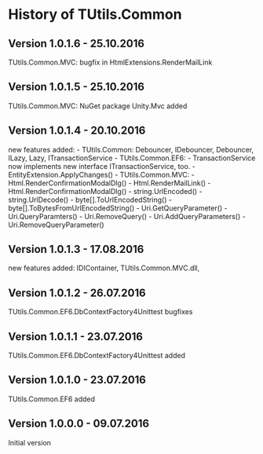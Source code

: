 # History of TUtils.Common

## Version 1.0.1.6 - 25.10.2016
TUtils.Common.MVC: bugfix in HtmlExtensions.RenderMailLink
## Version 1.0.1.5 - 25.10.2016
TUtils.Common.MVC: NuGet package Unity.Mvc added
## Version 1.0.1.4 - 20.10.2016
new features added: 
	- TUtils.Common: Debouncer, IDebouncer, Debouncer, ILazy, Lazy, ITransactionService
	- TUtils.Common.EF6: 
		- TransactionService now implements new interface ITransactionService, too.
		- EntityExtension.ApplyChanges()
	- TUtils.Common.MVC: 
		- Html.RenderConfirmationModalDlg()
		- Html.RenderMailLink()
		- Html.RenderConfirmationModalDlg()
		- string.UrlEncoded()
		- string.UrlDecode()
		- byte[].ToUrlEncodedString()
		- byte[].ToBytesFromUrlEncodedString()
		- Uri.GetQueryParameter()
		- Uri.QueryParamters()
		- Uri.RemoveQuery()
		- Uri.AddQueryParameters()
		- Uri.RemoveQueryParameter()
## Version 1.0.1.3 - 17.08.2016
new features added: IDIContainer, TUtils.Common.MVC.dll, 
## Version 1.0.1.2 - 26.07.2016
TUtils.Common.EF6.DbContextFactory4Unittest bugfixes
## Version 1.0.1.1 - 23.07.2016
TUtils.Common.EF6.DbContextFactory4Unittest added
## Version 1.0.1.0 - 23.07.2016
TUtils.Common.EF6 added
## Version 1.0.0.0 - 09.07.2016
Initial version